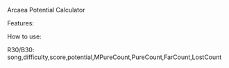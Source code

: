 Arcaea Potential Calculator

Features:

How to use:

R30/B30: 
    song,difficulty,score,potential,MPureCount,PureCount,FarCount,LostCount